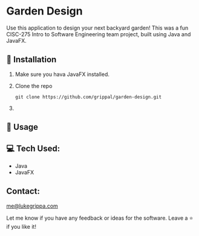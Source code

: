 
<h1 align="left">Garden Design</h1>

<!-- [![Visitor](https://visitor-badge.laobi.icu/badge?page_id=gripal.garden-design)](https://github.com/grippal) [![GitHub followers](https://img.shields.io/github/followers/grippal.svg?style=social&label=Follow)](https://github.com/grippal?tab=followers) -->

Use this application to design your next backyard garden! This was a fun CISC-275 Intro to Software Engineering team project, built using Java and JavaFX.

<!-- <img src="space-invaders-screenshot.png" alt="Space Invaders" width="650px"> -->

<h2 align="left">🚀 Installation </h2>

1. Make sure you hava JavaFX installed.
2. Clone the repo

    `git clone https://github.com/grippal/garden-design.git`

3.

<h2 align="left">🚀 Usage </h2>



<h2 align="left">💻 Tech Used: </h2>

- Java
- JavaFX

<h2 align="left">Contact: </h2>

me@lukegrippa.com

Let me know if you have any feedback or ideas for the software. Leave a ⭐  if you like it!